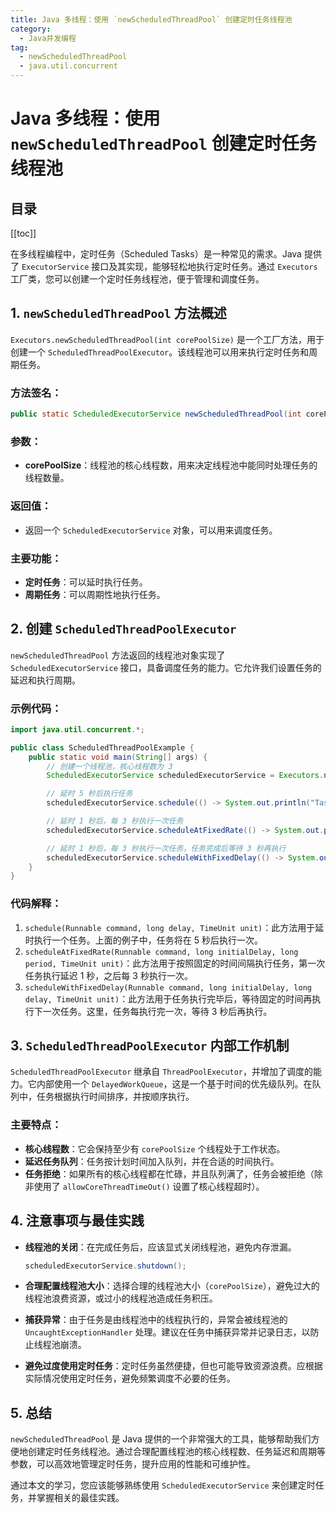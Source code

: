 ```yaml
---
title: Java 多线程：使用 `newScheduledThreadPool` 创建定时任务线程池
category:
  - Java并发编程
tag:
  - newScheduledThreadPool
  - java.util.concurrent
---
```



# Java 多线程：使用 `newScheduledThreadPool` 创建定时任务线程池

## 目录

[[toc]]

在多线程编程中，定时任务（Scheduled Tasks）是一种常见的需求。Java 提供了 `ExecutorService` 接口及其实现，能够轻松地执行定时任务。通过 `Executors` 工厂类，您可以创建一个定时任务线程池，便于管理和调度任务。

## 1. `newScheduledThreadPool` 方法概述

`Executors.newScheduledThreadPool(int corePoolSize)` 是一个工厂方法，用于创建一个 `ScheduledThreadPoolExecutor`。该线程池可以用来执行定时任务和周期任务。

### 方法签名：
```java
public static ScheduledExecutorService newScheduledThreadPool(int corePoolSize)
````

### 参数：

* **corePoolSize**：线程池的核心线程数，用来决定线程池中能同时处理任务的线程数量。

### 返回值：

* 返回一个 `ScheduledExecutorService` 对象，可以用来调度任务。

### 主要功能：

* **定时任务**：可以延时执行任务。
* **周期任务**：可以周期性地执行任务。

## 2. 创建 `ScheduledThreadPoolExecutor`

`newScheduledThreadPool` 方法返回的线程池对象实现了 `ScheduledExecutorService` 接口，具备调度任务的能力。它允许我们设置任务的延迟和执行周期。

### 示例代码：

```java
import java.util.concurrent.*;

public class ScheduledThreadPoolExample {
    public static void main(String[] args) {
        // 创建一个线程池，核心线程数为 3
        ScheduledExecutorService scheduledExecutorService = Executors.newScheduledThreadPool(3);

        // 延时 5 秒后执行任务
        scheduledExecutorService.schedule(() -> System.out.println("Task executed after 5 seconds"), 5, TimeUnit.SECONDS);

        // 延时 1 秒后，每 3 秒执行一次任务
        scheduledExecutorService.scheduleAtFixedRate(() -> System.out.println("Task executed at fixed rate"), 1, 3, TimeUnit.SECONDS);

        // 延时 1 秒后，每 3 秒执行一次任务，任务完成后等待 3 秒再执行
        scheduledExecutorService.scheduleWithFixedDelay(() -> System.out.println("Task executed with fixed delay"), 1, 3, TimeUnit.SECONDS);
    }
}
```

### 代码解释：

1. `schedule(Runnable command, long delay, TimeUnit unit)`：此方法用于延时执行一个任务。上面的例子中，任务将在 5 秒后执行一次。
2. `scheduleAtFixedRate(Runnable command, long initialDelay, long period, TimeUnit unit)`：此方法用于按照固定的时间间隔执行任务，第一次任务执行延迟 1 秒，之后每 3 秒执行一次。
3. `scheduleWithFixedDelay(Runnable command, long initialDelay, long delay, TimeUnit unit)`：此方法用于任务执行完毕后，等待固定的时间再执行下一次任务。这里，任务每执行完一次，等待 3 秒后再执行。

## 3. `ScheduledThreadPoolExecutor` 内部工作机制

`ScheduledThreadPoolExecutor` 继承自 `ThreadPoolExecutor`，并增加了调度的能力。它内部使用一个 `DelayedWorkQueue`，这是一个基于时间的优先级队列。在队列中，任务根据执行时间排序，并按顺序执行。

### 主要特点：

* **核心线程数**：它会保持至少有 `corePoolSize` 个线程处于工作状态。
* **延迟任务队列**：任务按计划时间加入队列，并在合适的时间执行。
* **任务拒绝**：如果所有的核心线程都在忙碌，并且队列满了，任务会被拒绝（除非使用了 `allowCoreThreadTimeOut()` 设置了核心线程超时）。

## 4. 注意事项与最佳实践

* **线程池的关闭**：在完成任务后，应该显式关闭线程池，避免内存泄漏。

  ```java
  scheduledExecutorService.shutdown();
  ```

* **合理配置线程池大小**：选择合理的线程池大小（`corePoolSize`），避免过大的线程池浪费资源，或过小的线程池造成任务积压。

* **捕获异常**：由于任务是由线程池中的线程执行的，异常会被线程池的 `UncaughtExceptionHandler` 处理。建议在任务中捕获异常并记录日志，以防止线程池崩溃。

* **避免过度使用定时任务**：定时任务虽然便捷，但也可能导致资源浪费。应根据实际情况使用定时任务，避免频繁调度不必要的任务。

## 5. 总结

`newScheduledThreadPool` 是 Java 提供的一个非常强大的工具，能够帮助我们方便地创建定时任务线程池。通过合理配置线程池的核心线程数、任务延迟和周期等参数，可以高效地管理定时任务，提升应用的性能和可维护性。

通过本文的学习，您应该能够熟练使用 `ScheduledExecutorService` 来创建定时任务，并掌握相关的最佳实践。

